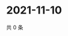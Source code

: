 # 2021-11-10

共 0 条

<!-- BEGIN WEIBO -->
<!-- 最后更新时间 Wed Nov 10 2021 19:00:38 GMT+0800 (China Standard Time) -->

<!-- END WEIBO -->
